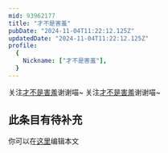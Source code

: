 ```yaml
---
mid: 93962177
title: "才不是害羞"
pubDate: "2024-11-04T11:22:12.125Z"
updatedDate: "2024-11-04T11:22:12.125Z"
profile:
  {
    Nickname: ["才不是害羞"],
  }
---
```


关注[才不是害羞](https://space.bilibili.com/93962177)谢谢喵~ 关注[才不是害羞](https://space.bilibili.com/93962177)谢谢喵~

## 此条目有待补充
你可以在[这里](https://github.com/Yuhanawa/VTuber.ICU-Content/edit/master/v/才不是害羞/index.md)编辑本文
